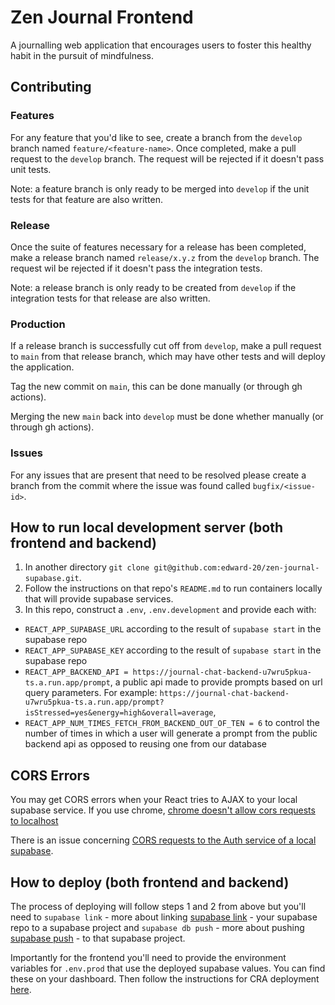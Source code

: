# Zen Journal Frontend
A journalling web application that encourages users to foster this healthy habit in the pursuit of mindfulness.

## Contributing
### Features
For any feature that you'd like to see, create a branch from the `develop` branch named `feature/<feature-name>`. Once completed, make a pull request to the `develop` branch. The request will be rejected if it doesn't pass unit tests.

Note: a feature branch is only ready to be merged into `develop` if the unit tests for that feature are also written.
### Release
Once the suite of features necessary for a release has been completed, make a release branch named `release/x.y.z` from the `develop` branch. The request wil be rejected if it doesn't pass the integration tests.

Note: a release branch is only ready to be created from `develop` if the integration tests for that release are also written.
### Production
If a release branch is successfully cut off from `develop`, make a pull request to `main` from that release branch, which may have other tests and will deploy the application.

Tag the new commit on `main`, this can be done manually (or through gh actions). 

Merging the new `main` back into `develop` must be done whether manually (or through gh actions).
### Issues
For any issues that are present that need to be resolved please create a branch from the commit where the issue was found called `bugfix/<issue-id>`. 

## How to run local development server (both frontend and backend)
1. In another directory `git clone git@github.com:edward-20/zen-journal-supabase.git`. 
2. Follow the instructions on that repo's `README.md` to run containers locally that will provide supabase services.
3. In this repo, construct a `.env`, `.env.development` and provide each with:
* `REACT_APP_SUPABASE_URL` according to the result of `supabase start` in the supabase repo
* `REACT_APP_SUPABASE_KEY` according to the result of `supabase start` in the supabase repo
* `REACT_APP_BACKEND_API = https://journal-chat-backend-u7wru5pkua-ts.a.run.app/prompt`, a public api made to provide prompts based on url query parameters. For example: `https://journal-chat-backend-u7wru5pkua-ts.a.run.app/prompt?isStressed=yes&energy=high&overall=average`,
* `REACT_APP_NUM_TIMES_FETCH_FROM_BACKEND_OUT_OF_TEN = 6` to control the number of times in which a user will generate a prompt from the public backend api as opposed to reusing one from our database

## CORS Errors
You may get CORS errors when your React tries to AJAX to your local supabase service.
If you use chrome, [chrome doesn't allow cors requests to localhost](https://stackoverflow.com/questions/10883211/why-does-my-http-localhost-cors-origin-not-work)

There is an issue concerning [CORS requests to the Auth service of a local supabase](https://github.com/supabase/supabase/issues/28008).

## How to deploy (both frontend and backend)
The process of deploying will follow steps 1 and 2 from above but you'll need to `supabase link` - more about linking [supabase link](https://supabase.com/docs/reference/cli/supabase-link) - your 
supabase repo to a supabase project and `supabase db push` - more about pushing [supabase push](https://supabase.com/docs/reference/cli/supabase-db-push) - to that supabase project.

Importantly for the frontend you'll need to provide the environment variables
for `.env.prod` that use the deployed supabase values. You can find these on
your dashboard. Then follow the instructions for CRA deployment [here](https://create-react-app.dev/docs/deployment/).